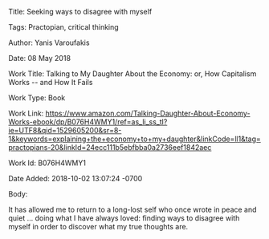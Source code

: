 Title:  Seeking ways to disagree with myself

Tags:   Practopian, critical thinking

Author: Yanis Varoufakis

Date:   08 May 2018

Work Title: Talking to My Daughter About the Economy: or, How Capitalism Works -- and How It Fails

Work Type: Book

Work Link: https://www.amazon.com/Talking-Daughter-About-Economy-Works-ebook/dp/B076H4WMY1/ref=as_li_ss_tl?ie=UTF8&qid=1529605200&sr=8-1&keywords=explaining+the+economy+to+my+daughter&linkCode=ll1&tag=practopians-20&linkId=24ecc111b5ebfbba0a2736eef1842aec

Work Id: B076H4WMY1

Date Added: 2018-10-02 13:07:24 -0700

Body: 

It has allowed me to return to a long-lost self who once wrote in peace and quiet ... doing what I have always loved: finding ways to disagree with myself in order to discover what my true thoughts are.

